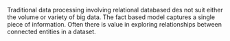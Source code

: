 Traditional data processing involving relational databased des not suit either the volume or variety of big data. The fact based model captures a single piece of information. Often there is value in exploring relationships between connected entities in a dataset.